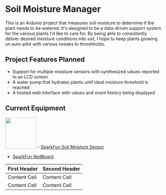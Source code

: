 # Soil Moisture Manager
This is an Ardunio project that measures soil moisture to determine if the plant needs to be watered. It's designed to be a data-driven support system for the various plants I'd like to care for. By being able to consistently deliver desired moisture conditions into soil, I hope to keep plants growing on auto-pilot with various tweaks to threshholds.

## Project Features Planned
- Support for multiple moisture sensors with synthesized values reported to an LCD screen
- A water pump that hydrates plants until ideal moisture threshold is reached
- A hosted web interface with values and event history being displayed

## Current Equipment
<img src="https://cdn.sparkfun.com//assets/parts/1/1/7/2/2/13975-01.jpg" width="100"/> - [SparkFun Soil Moisture Sensor](https://www.sparkfun.com/products/13322)
- [SparkFun RedBoard](https://www.sparkfun.com/products/13975)


| First Header  | Second Header |
| ------------- | ------------- |
| Content Cell  | Content Cell  |
| Content Cell  | Content Cell  |
